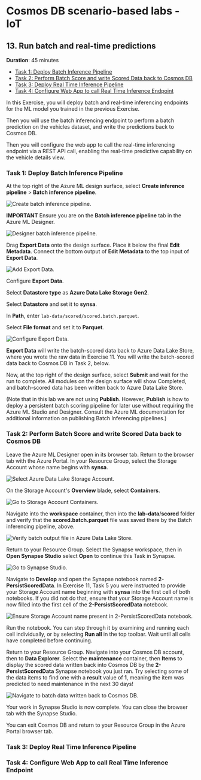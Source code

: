 # Cosmos DB scenario-based labs - IoT

## 13. Run batch and real-time predictions

**Duration**: 45 minutes

<!-- TOC -->
- [Task 1: Deploy Batch Inference Pipeline](#task-1-deploy-batch-inference-pipeline)
- [Task 2: Perform Batch Score and write Scored Data back to Cosmos DB](#task-2-perform-batch-score-and-write-scored-data-back-to-cosmos-db)
- [Task 3: Deploy Real Time Inference Pipeline](#task-3-deploy-real-time-inference-pipeline)
- [Task 4: Configure Web App to call Real Time Inference Endpoint](#task-4-configure-web-app-to-call-real-time-inference-endpoint)
<!-- /TOC -->

In this Exercise, you will deploy batch and real-time inferencing endpoints for the ML model you trained in the previous Exercise.

Then you will use the batch inferencing endpoint to perform a batch prediction on the vehicles dataset, and write the predictions back to Cosmos DB.

Then you will configure the web app to call the real-time inferencing endpoint via a REST API call, enabling the real-time predictive capability on the vehicle details view.

### Task 1: Deploy Batch Inference Pipeline

At the top right of the Azure ML design surface, select **Create inference pipeline** > **Batch inference pipeline**.

![Create batch inference pipeline.](../media/aml-infer01.png 'Create batch inference pipeline.')

**IMPORTANT** Ensure you are on the **Batch inference pipeline** tab in the Azure ML Designer.

![Designer batch inference pipeline.](../media/aml-infer01a.png 'Designer batch inference pipeline.')

Drag **Export Data** onto the design surface. Place it below the final **Edit Metadata**. Connect the bottom output of **Edit Metadata** to the top input of **Export Data**.

![Add Export Data.](../media/aml-infer02.png 'Add Export Data.')

Configure **Export Data**.

Select **Datastore type** as **Azure Data Lake Storage Gen2**.

Select **Datastore** and set it to **synsa**.

In **Path**, enter `lab-data/scored/scored.batch.parquet`.

Select **File format** and set it to **Parquet**.

![Configure Export Data.](../media/aml-infer03.png 'Configure Export Data.')

**Export Data** will write the batch-scored data back to Azure Data Lake Store, where you wrote the raw data in Exercise 11. You will write the batch-scored data back to Cosmos DB in Task 2, below.

Now, at the top right of the design surface, select **Submit** and wait for the run to complete. All modules on the design surface will show Completed, and batch-scored data has been written back to Azure Data Lake Store.

(Note that in this lab we are not using **Publish**. However, **Publish** is how to deploy a persistent batch scoring pipeline for later use without requiring the Azure ML Studio and Designer. Consult the Azure ML documentation for additional information on publishing Batch Inferencing pipelines.)

### Task 2: Perform Batch Score and write Scored Data back to Cosmos DB

Leave the Azure ML Designer open in its browser tab. Return to the browser tab with the Azure Portal. In your Resource Group, select the Storage Account whose name begins with **synsa**.

![Select Azure Data Lake Storage Account.](../media/aml-infer04.png 'Select Azure Data Lake Storage Account.')

On the Storage Account's **Overview** blade, select **Containers**.

![Go to Storage Account Containers.](../media/aml-infer05.png 'Go to Storage Account Containers.')

Navigate into the **workspace** container, then into the **lab-data**/**scored** folder and verify that the **scored.batch.parquet** file was saved there by the Batch inferencing pipeline, above.

![Verify batch output file in Azure Data Lake Store.](../media/aml-infer06.png 'Verify batch output file in Azure Data Lake Store.')

Return to your Resource Group. Select the Synapse workspace, then in **Open Synapse Studio** select **Open** to continue this Task in Synapse.

![Go to Synapse Studio.](../media/aml-infer07.png 'Go to Synapse Studio.')

Navigate to **Develop** and open the Synapse notebook named **2-PersistScoredData**. In Exercise 11, Task 5 you were instructed to provide your Storage Account name beginning with **synsa** into the first cell of both notebooks. If you did not do that, ensure that your Storage Account name is now filled into the first cell of the **2-PersistScoredData** notebook.

![Ensure Storage Account name present in 2-PersistScoredData notebook.](../media/aml-infer08.png 'Ensure Storage Account name present in 2-PersistScoredData notebook')

Run the notebook. You can step through it by examining and running each cell individually, or by selecting **Run all** in the top toolbar. Wait until all cells have completed before continuing.

Return to your Resource Group. Navigate into your Cosmos DB account, then to **Data Explorer**. Select the **maintenance** container, then **Items** to display the scored data written back into Cosmos DB by the **2-PersistScoredData** Synapse notebook you just ran. Try selecting some of the data items to find one with a **result** value of **1**, meaning the item was predicted to need maintenance in the next 30 days!

![Navigate to batch data written back to Cosmos DB.](../media/aml-infer09.png 'Navigate to batch data written back to Cosmos DB')

Your work in Synapse Studio is now complete. You can close the browser tab with the Synapse Studio.

You can exit Cosmos DB and return to your Resource Group in the Azure Portal browser tab.

### Task 3: Deploy Real Time Inference Pipeline

### Task 4: Configure Web App to call Real Time Inference Endpoint

